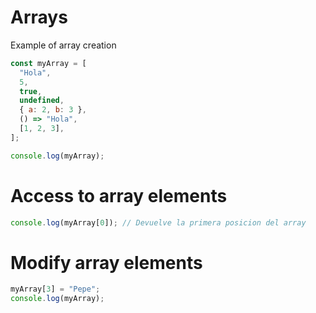 # Arrays

Example of array creation

```js
const myArray = [
  "Hola",
  5,
  true,
  undefined,
  { a: 2, b: 3 },
  () => "Hola",
  [1, 2, 3],
];

console.log(myArray);
```

# Access to array elements

```js
console.log(myArray[0]); // Devuelve la primera posicion del array
```

# Modify array elements

```js
myArray[3] = "Pepe";
console.log(myArray);
```
